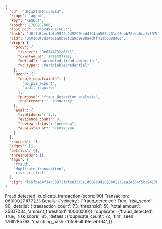 ```json
{
  "id": "d92a2fd66fccac8d",
  "scope": "agent",
  "key": "RESULT",
  "epoch": 1760287806,
  "host_pid": "9e6742732c60:1",
  "hash": "d0f7d34ec1a0b99f2a9d9299aed4f41ab508d401c98ebb76edb5ca3cf9786753",
  "cid": "QmV1d0f7d34ec1a0b99f2a9d9299aed4f41ab508d401",
  "aicp": {
    "prov": {
      "issuer": "9e6742732c60:1",
      "created_at": 1760287806,
      "method": "automated_fraud_detection",
      "vc_type": "VerifiableCredential"
    },
    "ucon": {
      "usage_constraints": [
        "no_pii_export",
        "audit_required"
      ],
      "purpose": "fraud_detection_analysis",
      "enforcement": "mandatory"
    },
    "eval": {
      "confidence": 1.0,
      "evidence_count": 0,
      "review_status": "pending",
      "evaluated_at": 1760287806
    }
  },
  "sources": [],
  "edges": [],
  "metrics": {},
  "thresholds": {},
  "tags": [
    "fraud",
    "duplicate_transaction",
    "risk_critical"
  ],
  "sig": "f65fbad4f34c33972fefe833c0e1d089b0d2098b022c2ea14564f5bc941764a8"
}
```

Fraud detected: duplicate_transaction (score: 90)
Transaction: 063100271177223
Details: {'velocity': {'fraud_detected': True, 'risk_score': 96, 'details': {'transaction_count': 73, 'threshold': 50, 'total_amount': 35307034, 'amount_threshold': 10000000}}, 'duplicate': {'fraud_detected': True, 'risk_score': 85, 'details': {'duplicate_count': 72, 'first_seen': 1760285763, 'matching_hash': 'bfc9cdfd9eceb164'}}}